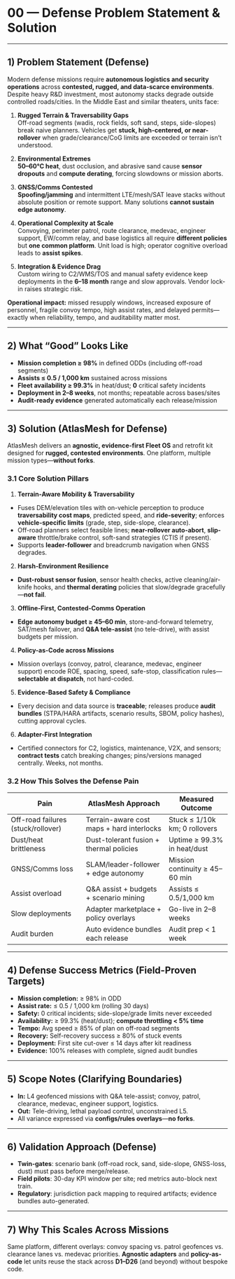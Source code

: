 # 00 — Defense Problem Statement & Solution
---

## 1) Problem Statement (Defense)

Modern defense missions require **autonomous logistics and security operations** across **contested, rugged, and data-scarce environments**. Despite heavy R&D investment, most autonomy stacks degrade outside controlled roads/cities. In the Middle East and similar theaters, units face:

1. **Rugged Terrain & Traversability Gaps**  
   Off-road segments (wadis, rock fields, soft sand, steps, side-slopes) break naive planners. Vehicles get **stuck, high-centered, or near-rollover** when grade/clearance/CoG limits are exceeded or terrain isn’t understood.

2. **Environmental Extremes**  
   **50–60°C heat**, dust occlusion, and abrasive sand cause **sensor dropouts** and **compute derating**, forcing slowdowns or mission aborts.

3. **GNSS/Comms Contested**  
   **Spoofing/jamming** and intermittent LTE/mesh/SAT leave stacks without absolute position or remote support. Many solutions **cannot sustain edge autonomy**.

4. **Operational Complexity at Scale**  
   Convoying, perimeter patrol, route clearance, medevac, engineer support, EW/comm relay, and base logistics all require **different policies** but **one common platform**. Unit load is high; operator cognitive overload leads to **assist spikes**.

5. **Integration & Evidence Drag**  
   Custom wiring to C2/WMS/TOS and manual safety evidence keep deployments in the **6–18 month** range and slow approvals. Vendor lock-in raises strategic risk.

**Operational impact:** missed resupply windows, increased exposure of personnel, fragile convoy tempo, high assist rates, and delayed permits—exactly when reliability, tempo, and auditability matter most.

---

## 2) What “Good” Looks Like

- **Mission completion ≥ 98%** in defined ODDs (including off-road segments)  
- **Assists ≤ 0.5 / 1,000 km** sustained across missions  
- **Fleet availability ≥ 99.3%** in heat/dust; **0** critical safety incidents  
- **Deployment in 2–8 weeks**, not months; repeatable across bases/sites  
- **Audit-ready evidence** generated automatically each release/mission

---

## 3) Solution (AtlasMesh for Defense)

AtlasMesh delivers an **agnostic, evidence-first Fleet OS** and retrofit kit designed for **rugged, contested environments**. One platform, multiple mission types—**without forks**.

### 3.1 Core Solution Pillars

1) **Terrain-Aware Mobility & Traversability**  
- Fuses DEM/elevation tiles with on-vehicle perception to produce **traversability cost maps**, predicted speed, and **ride-severity**; enforces **vehicle-specific limits** (grade, step, side-slope, clearance).  
- Off-road planners select feasible lines; **near-rollover auto-abort**, **slip-aware** throttle/brake control, soft-sand strategies (CTIS if present).  
- Supports **leader-follower** and breadcrumb navigation when GNSS degrades.

2) **Harsh-Environment Resilience**  
- **Dust-robust sensor fusion**, sensor health checks, active cleaning/air-knife hooks, and **thermal derating** policies that slow/degrade gracefully—**not fail**.

3) **Offline-First, Contested-Comms Operation**  
- **Edge autonomy budget ≥ 45–60 min**, store-and-forward telemetry, SAT/mesh failover, and **Q&A tele-assist** (no tele-drive), with assist budgets per mission.

4) **Policy-as-Code across Missions**  
- Mission overlays (convoy, patrol, clearance, medevac, engineer support) encode ROE, spacing, speed, safe-stop, classification rules—**selectable at dispatch**, not hard-coded.

5) **Evidence-Based Safety & Compliance**  
- Every decision and data source is **traceable**; releases produce **audit bundles** (STPA/HARA artifacts, scenario results, SBOM, policy hashes), cutting approval cycles.

6) **Adapter-First Integration**  
- Certified connectors for C2, logistics, maintenance, V2X, and sensors; **contract tests** catch breaking changes; pins/versions managed centrally. Weeks, not months.

### 3.2 How This Solves the Defense Pain

| Pain | AtlasMesh Approach | Measured Outcome |
|---|---|---|
| Off-road failures (stuck/rollover) | Terrain-aware cost maps + hard interlocks | Stuck ≤ 1/10k km; 0 rollovers |
| Dust/heat brittleness | Dust-tolerant fusion + thermal policies | Uptime ≥ 99.3% in heat/dust |
| GNSS/Comms loss | SLAM/leader-follower + edge autonomy | Mission continuity ≥ 45–60 min |
| Assist overload | Q&A assist + budgets + scenario mining | Assists ≤ 0.5/1,000 km |
| Slow deployments | Adapter marketplace + policy overlays | Go-live in 2–8 weeks |
| Audit burden | Auto evidence bundles each release | Audit prep < 1 week |

---

## 4) Defense Success Metrics (Field-Proven Targets)

- **Mission completion:** ≥ 98% in ODD  
- **Assist rate:** ≤ 0.5 / 1,000 km (rolling 30 days)  
- **Safety:** 0 critical incidents; side-slope/grade limits never exceeded  
- **Availability:** ≥ 99.3% (heat/dust); **compute throttling < 5% time**  
- **Tempo:** Avg speed ≥ 85% of plan on off-road segments  
- **Recovery:** Self-recovery success ≥ 80% of stuck events  
- **Deployment:** First site cut-over ≤ 14 days after kit readiness  
- **Evidence:** 100% releases with complete, signed audit bundles

---

## 5) Scope Notes (Clarifying Boundaries)

- **In:** L4 geofenced missions with Q&A tele-assist; convoy, patrol, clearance, medevac, engineer support, logistics.  
- **Out:** Tele-driving, lethal payload control, unconstrained L5.  
- All variance expressed via **configs/rules overlays**—**no forks**.

---

## 6) Validation Approach (Defense)

- **Twin-gates**: scenario bank (off-road rock, sand, side-slope, GNSS-loss, dust) must pass before merge/release.  
- **Field pilots**: 30-day KPI window per site; red metrics auto-block next train.  
- **Regulatory**: jurisdiction pack mapping to required artifacts; evidence bundles auto-generated.

---

## 7) Why This Scales Across Missions

Same platform, different overlays: convoy spacing vs. patrol geofences vs. clearance lanes vs. medevac priorities. **Agnostic adapters** and **policy-as-code** let units reuse the stack across **D1–D26** (and beyond) without bespoke code.

